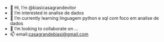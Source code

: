 - 👋 Hi, I’m @biasicasagrandevitor
- 👀 I’m interested in  analise de dados
- 🌱 I’m currently learning  linguagem python e sql com foco em analise de dados  
- 💞️ I’m looking to collaborate on ...               
- 📫  email:casagrandebiasi@gmail.com

<!---
biasicasagrandevitor/biasicasagrandevitor is a ✨ special ✨ repository because its `README.md` (this file) appears on your GitHub profile.
You can click the Preview link to take a look at your changes.
--->
